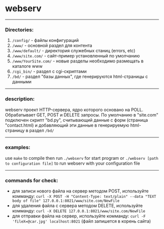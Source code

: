 
# webserv

*** 
### Directories:
 1. `/config/` - файлы конфигураций
 2. `/www/` - основной раздел для контента
 3. `/www/default/` - директория служебных станиц (errors, etc)
 4. `/www/site.com/` - сайт-пример установленный по умолчанию
 5. `/www/YourSite.com/` - новые разделы необходимо размещать в каталоге www
 6.  `/cgi_bin/` - раздел с cgi-скриптами
 7.  `/bd/` - раздел "базы данных", где генерируются html-страницы с данными

***
### description:
webserv проект HTTP-сервера, ядро которого основано на POLL.
Обрабатывает GET, POST и DELETE запросы.
По умолчанию в "site.com" подключен скрипт "bd.py", считывающий данные с форм (страница "contact.html)
и добавляющий эти данные в генерируемую html-страницу в раздел `/bd/`

***
### examples:
 use `make` to compile
 then run `./webserv` for start program
 or `./webserv [path to configuration file]` to run webserv with your configuration file
 
 ***
 ### commands for check:
 * для записи нового файла на сервер методом POST, используйте комманду: `curl -X POST -H "Content-Type: text/plain" --data "TEXT body of file" 127.0.0.1:8021/www/site.com/NewFile`
 * для удаления файла с сервера методом DELETE, используйте комманду: `curl -X DELETE 127.0.0.1:8021/www/site.com/NewFile`
 * для отправки файла на сервер, используйте комманду: `curl -F 'fileX=@car.jpg' localhost:8021` (файл запишется в корень сайта)


